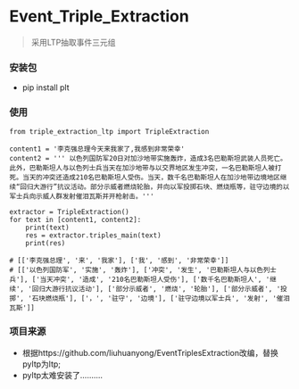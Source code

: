 # Event_Triple_Extraction
> 采用LTP抽取事件三元组


### 安装包
- pip install plt

### 使用

```
from triple_extraction_ltp import TripleExtraction

content1 = '李克强总理今天来我家了,我感到非常荣幸'
content2 = ''' 以色列国防军20日对加沙地带实施轰炸，造成3名巴勒斯坦武装人员死亡。此外，巴勒斯坦人与以色列士兵当天在加沙地带与以交界地区发生冲突，一名巴勒斯坦人被打死。当天的冲突还造成210名巴勒斯坦人受伤。当天，数千名巴勒斯坦人在加沙地带边境地区继续“回归大游行”抗议活动。部分示威者燃烧轮胎，并向以军投掷石块、燃烧瓶等，驻守边境的以军士兵向示威人群发射催泪瓦斯并开枪射击。'''

extractor = TripleExtraction()
for text in [content1, content2]:
    print(text)
    res = extractor.triples_main(text)
    print(res)
    
# [['李克强总理', '来', '我家'], ['我', '感到', '非常荣幸']]
# [['以色列国防军', '实施', '轰炸'], ['冲突', '发生', '巴勒斯坦人与以色列士兵'], ['当天冲突', '造成', '210名巴勒斯坦人受伤'], ['数千名巴勒斯坦人', '继续', '回归大游行抗议活动'], ['部分示威者', '燃烧', '轮胎'], ['部分示威者', '投掷', '石块燃烧瓶'], ['，', '驻守', '边境'], ['驻守边境以军士兵', '发射', '催泪瓦斯']]

```

### 项目来源
- 根据https://github.com/liuhuanyong/EventTriplesExtraction改编，替换pyltp为ltp;
- pyltp太难安装了..........

